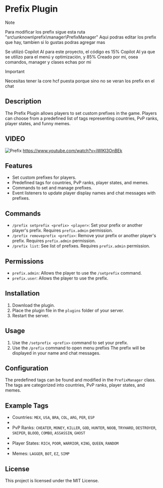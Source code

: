 # Prefix Plugin

> [!NOTE]
> Para modificar los prefix sigue esta ruta "src\unknown\prefix\manager\PrefixManager"
> Aqui podras editar los prefix que hay, tambien si lo gustas podras agregar mas
>
> Se utilizó Copilot AI para este proyecto, el código es 15% Copilot AI ya que se utilizo para el menú y optimización, y 85% Creado por mi, osea comandos, manager y clases echas por mi

> [!IMPORTANT]
> Necesitas tener la core hcf puesta porque sino no se veran los prefix en el chat

## Description
The Prefix Plugin allows players to set custom prefixes in the game. Players can choose from a predefined list of tags representing countries, PvP ranks, player states, and funny memes.

## VIDEO
![Prefix](https://img.youtube.com/vi/iWlKI3OnBEk/maxresdefault.jpg)
https://www.youtube.com/watch?v=iWlKI3OnBEk

## Features
- Set custom prefixes for players.
- Predefined tags for countries, PvP ranks, player states, and memes.
- Commands to set and manage prefixes.
- Event listeners to update player display names and chat messages with prefixes.

## Commands
- `/prefix setprefix <prefix> <player>`: Set your prefix or another player's prefix. Requires `prefix.admin` permission.
- `/prefix removeprefix <prefix>`: Remove your prefix or another player's prefix. Requires `prefix.admin` permission.
- `/prefix list`: See list of prefixes. Requires `prefix.admin` permission.

## Permissions
- `prefix.admin`: Allows the player to use the `/setprefix` command.
- `prefix.user`: Allows the player to use the prefix.

## Installation
1. Download the plugin.
2. Place the plugin file in the `plugins` folder of your server.
3. Restart the server.

## Usage
1. Use the `/setprefix <prefix>` command to set your prefix.
2. Use the `/prefix` command to open menu prefixs
   The prefix will be displayed in your name and chat messages.

## Configuration
The predefined tags can be found and modified in the `PrefixManager` class. The tags are categorized into countries, PvP ranks, player states, and memes.

## Example Tags
- Countries: `MEX`, `USA`, `BRA`, `COL`, `ARG`, `PER`, `ESP`
-
- PvP Ranks: `CHEATER`, `MONEY`, `KILLER`, `GOD`, `HUNTER`, `NOOB`, `TRYHARD`, `DESTROYER`, `SNIPER`, `BLOOD`, `COMBO`, `ASSASSIN`, `GHOST`
-
- Player States: `RICH`, `POOR`, `WARRIOR`, `KING`, `QUEEN`, `RANDOM`
-
- Memes: `LAGGER`, `BOT`, `EZ`, `SIMP`

## License
This project is licensed under the MIT License.
